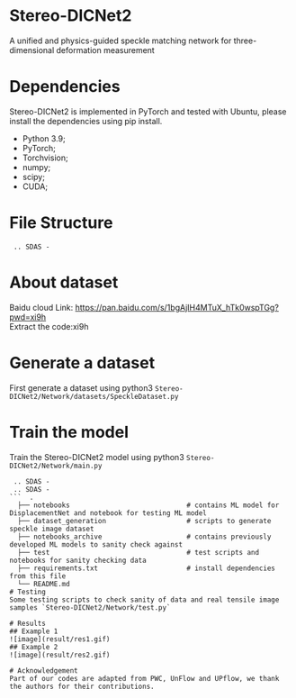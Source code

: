 # Stereo-DICNet2
A unified and physics-guided speckle matching network for three-dimensional deformation measurement

# Dependencies
Stereo-DICNet2 is implemented in PyTorch and tested with Ubuntu, please install the dependencies using pip install.
* Python 3.9; 
* PyTorch;
* Torchvision;
* numpy;
* scipy;
* CUDA;
# File Structure
```
 .. SDAS - 
```
# About dataset
Baidu cloud Link: https://pan.baidu.com/s/1bgAjIH4MTuX_hTk0wspTGg?pwd=xi9h <br/> 
Extract the code:xi9h
# Generate a dataset
First generate a dataset using python3 `Stereo-DICNet2/Network/datasets/SpeckleDataset.py`
# Train the model
Train the Stereo-DICNet2 model using python3 `Stereo-DICNet2/Network/main.py`
```
 .. SDAS -
 .. SDAS -
```  .
  ├── notebooks                             # contains ML model for DisplacementNet and notebook for testing ML model
  ├── dataset_generation                    # scripts to generate speckle image dataset
  ├── notebooks_archive                     # contains previously developed ML models to sanity check against
  ├── test                                  # test scripts and notebooks for sanity checking data
  ├── requirements.txt                      # install dependencies from this file
  └── README.md
# Testing
Some testing scripts to check sanity of data and real tensile image samples `Stereo-DICNet2/Network/test.py`

# Results
## Example 1
![image](result/res1.gif)
## Example 2
![image](result/res2.gif)

# Acknowledgement 
Part of our codes are adapted from PWC, UnFlow and UPflow, we thank the authors for their contributions.
